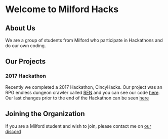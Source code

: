 # Welcome to Milford Hacks
## About Us
We are a group of students from Milford who participate in Hackathons and do our own coding.

## Our Projects
### 2017 Hackathon
Recently we completed a 2017 Hackathon, CincyHacks. Our project was an RPG endless dungeon crawler called [REN](https://milfordhacks.github.io/REN/index.html) and you can see our code [here](https://github.com/MilfordHacks/REN/).
Our last changes prior to the end of the Hackathon can be seen [here](https://github.com/MilfordHacks/REN/tree/c105bc4ef59b2cff85f2fee2a1c01f9aa4f7257c)

## Joining the Organization
If you are a Milford student and wish to join, please contact me on [our discord](https://discord.gg/jd6YQGh)
